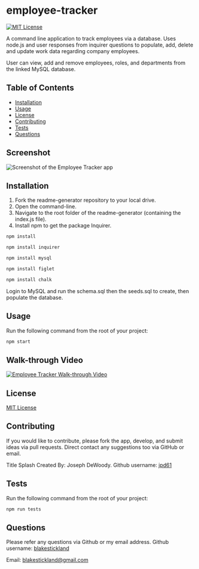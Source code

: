 <!-- Title of the project -->
  # employee-tracker
  
  [![MIT License](https://img.shields.io/badge/MIT-License-brightgreen)](https://choosealicense.com/licenses/)
  

  <!-- Description of the project -->
  A command line application to track employees via a database. Uses node.js and user responses from inquirer questions to populate, add, delete and update work data regarding company employees.

  User can view, add and remove employees, roles, and departments from the linked MySQL database. 
  
  ## Table of Contents
  * [Installation](#installation)
  * [Usage](#usage)
  * [License](#license)
  * [Contributing](#contributing)
  * [Tests](#tests)
  * [Questions](#questions)
    
  ## Screenshot

  ![Screenshot of the Employee Tracker app](https://user-images.githubusercontent.com/73763708/108137794-b7ae4900-7110-11eb-866a-07a520251e68.png)

  ## Installation
  1. Fork the readme-generator repository to your local drive.
  2. Open the command-line. 
  3. Navigate to the root folder of the readme-generator (containing the index.js file).
  4. Install npm to get the package Inquirer.
  ``` bash
  npm install
  ``` 
  ``` bash
  npm install inquirer
  ``` 
  ``` bash
  npm install mysql
  ``` 
  ``` bash
  npm install figlet
  ``` 
  ``` bash
  npm install chalk
  ``` 
  
  Login to MySQL and run the schema.sql then the seeds.sql to create, then populate the database. 

  ## Usage
  Run the following command from the root of your project:
  ``` bash
  npm start
  ``` 


  ## Walk-through Video
  [![Employee Tracker Walk-through Video](https://user-images.githubusercontent.com/73763708/108139507-4d97a300-7114-11eb-9b49-3cdf060d465e.png)](./Assets/walkthrough-video/employee-tracker-walkthrough.mp4)

  

  ## License
  [MIT License](https://choosealicense.com/licenses/)
  
  ## Contributing
 If you would like to contribute, please fork the app, develop, and submit ideas via pull requests. Direct contact any suggestions too via GitHub or email.

  Title Splash Created By: Joseph DeWoody. 
  Github username: [jpd61](https://github.com/jpd61)

  ## Tests
  Run the following command from the root of your project:
  ```bash
  npm run tests
  ```

  ## Questions
  Please refer any questions via Github or my email address.
  Github username: [blakestickland](https://github.com/blakestickland)

  Email: blakestickland@gmail.com
